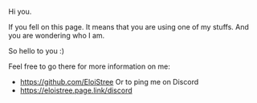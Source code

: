 Hi you.

If you fell on this page.
It means that you are using one of my stuffs. 
And you are wondering who I am.

So hello to you :)

Feel free to go there for more information on me:
- https://github.com/EloiStree
Or to ping me on Discord
- https://eloistree.page.link/discord
